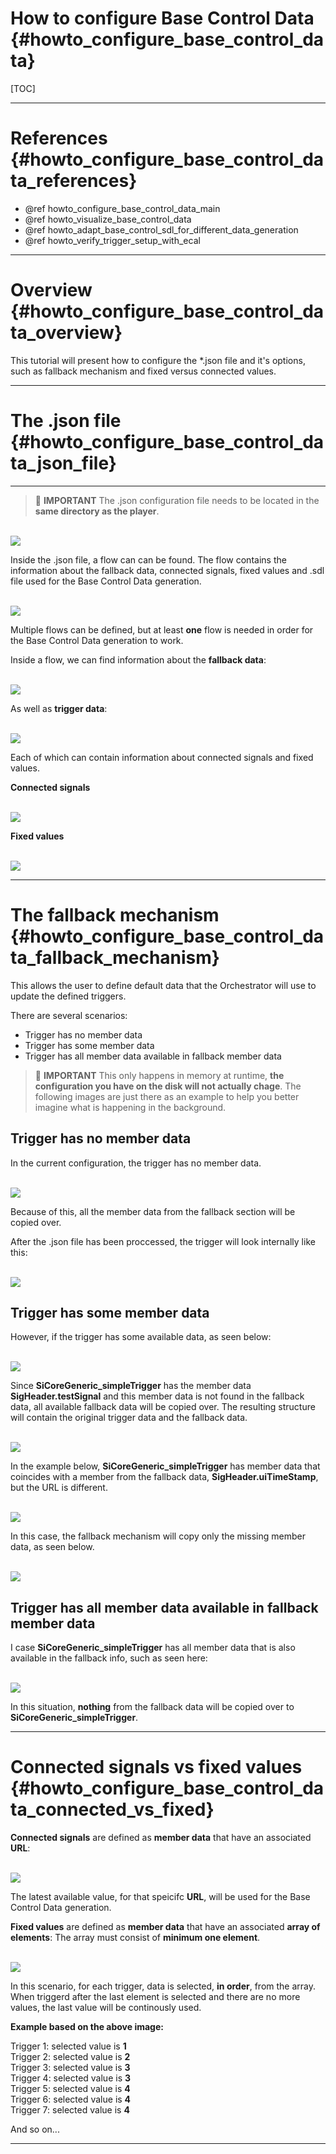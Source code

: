 How to configure Base Control Data {#howto_configure_base_control_data}
=====

[TOC]

---
# References {#howto_configure_base_control_data_references}

* @ref howto_configure_base_control_data_main
* @ref howto_visualize_base_control_data
* @ref howto_adapt_base_control_sdl_for_different_data_generation
* @ref howto_verify_trigger_setup_with_ecal

---

# Overview {#howto_configure_base_control_data_overview}

This tutorial will present how to configure the *.json file and it's options, such as fallback mechanism and fixed versus connected values.

---

# The .json file {#howto_configure_base_control_data_json_file}

---
> 📝 **IMPORTANT** The .json configuration file needs to be located in the **same directory as the player**.

<br><img src="example_trigger_config_json.png"><br>

Inside the .json file, a flow can can be found. The flow contains the information about the fallback data, connected signals, fixed values and .sdl file used for the Base Control Data generation.

<br><img src="example_trigger_config_json_flow.png"><br>

Multiple flows can be defined, but at least **one** flow is needed in order for the Base Control Data generation to work.

Inside a flow, we can find information about the **fallback data**:

<br><img src="example_trigger_config_json_fallback.png"><br>

As well as **trigger data**:

<br><img src="example_trigger_config_json_trigger.png"><br>

Each of which can contain information about connected signals and fixed values.

**Connected signals**

<br><img src="example_trigger_config_json_connected.png"><br>

**Fixed values**

<br><img src="example_trigger_config_json_fixed.png"><br>

---

# The fallback mechanism {#howto_configure_base_control_data_fallback_mechanism}

This allows the user to define default data that the Orchestrator will use to update the defined triggers.

There are several scenarios:
* Trigger has no member data
* Trigger has some member data
* Trigger has all member data available in fallback member data

> 📝 **IMPORTANT** This only happens in memory at runtime, **the configuration you have on the disk will not actually chage**. The following images are just there as an example to help you better imagine what is happening in the background.

## Trigger has no member data

In the current configuration, the trigger has no member data.

<br><img src="example_trigger_config_json_trigger.png"><br>

Because of this, all the member data from the fallback section will be copied over.

After the .json file has been proccessed, the trigger will look internally like this:

<br><img src="example_trigger_config_json_fallback_trigger.png"><br>

## Trigger has some member data

However, if the trigger has some available data, as seen below:

<br><img src="example_trigger_config_json_trigger_member_data.png"><br>

Since **SiCoreGeneric_simpleTrigger** has the member data **SigHeader.testSignal** and this member data is not found in the fallback data, all available fallback data will be copied over. The resulting structure will contain the original trigger data and the fallback data.

<br><img src="example_trigger_config_json_trigger_member_data2.png"><br>

In the example below, **SiCoreGeneric_simpleTrigger** has member data that coincides with a member from the fallback data,
**SigHeader.uiTimeStamp**, but the URL is different.

<br><img src="example_trigger_config_json_trigger_member_data3.png"><br>

In this case, the fallback mechanism will copy only the missing member data, as seen below.

<br><img src="example_trigger_config_json_trigger_member_data4.png"><br>

## Trigger has all member data available in fallback member data

I case **SiCoreGeneric_simpleTrigger** has all member data that is also available in the fallback info, such as seen here:

<br><img src="example_trigger_config_json_trigger_member_data5.png"><br>

In this situation, **nothing** from the fallback data will be copied over to **SiCoreGeneric_simpleTrigger**.

---

# Connected signals vs fixed values {#howto_configure_base_control_data_connected_vs_fixed}

**Connected signals** are defined as **member data** that have an associated **URL**:

<br><img src="example_trigger_config_json_connected_vs_fixed.png"><br>

The latest available value, for that speicifc **URL**, will be used for the Base Control Data generation.

**Fixed values** are defined as **member data** that have an associated **array of elements**:
The array must consist of **minimum one element**.

<br><img src="example_trigger_config_json_connected_vs_fixed2.png"><br>

In this scenario, for each trigger, data is selected, **in order**, from the array.
When triggerd after the last element is selected and there are no more values, the last value will be continously used.

**Example based on the above image:**

Trigger 1: selected value is **1**  
Trigger 2: selected value is **2**  
Trigger 3: selected value is **3**  
Trigger 4: selected value is **3**  
Trigger 5: selected value is **4**  
Trigger 6: selected value is **4**  
Trigger 7: selected value is **4**  

And so on...

---